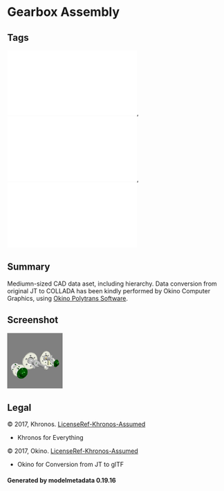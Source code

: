 # Gearbox Assembly

## Tags

![core](../../Models-core.md), ![issues](../../Models-issues.md), ![testing](../../Models-testing.md)

## Summary

Mediumn-sized CAD data aset, including hierarchy. Data conversion from original JT to COLLADA has been kindly performed by Okino Computer Graphics, using [Okino Polytrans Software](http://www.okino.com/conv/conv.htm).

## Screenshot

![screenshot](screenshot/screenshot.png)

## Legal

&copy; 2017, Khronos. [LicenseRef-Khronos-Assumed]()

 - Khronos for Everything

&copy; 2017, Okino. [LicenseRef-Khronos-Assumed]()

 - Okino for Conversion from JT to glTF

#### Generated by modelmetadata 0.19.16